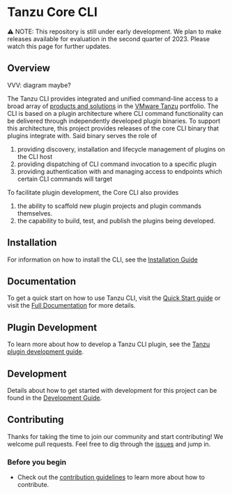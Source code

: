 # Tanzu Core CLI

:warning: NOTE: This repository is still under early development. We plan to
make releases available for evaluation in the second quarter of 2023.  Please
watch this page for further updates.

## Overview

VVV: diagram maybe?

The Tanzu CLI provides integrated and unified command-line access to a broad
array of [products and solutions](https://tanzu.vmware.com/get-started) in the
[VMware Tanzu](https://tanzu.vmware.com/) portfolio.
The CLI is based on a plugin architecture where CLI command functionality can
be delivered through independently developed plugin binaries. To support this
architecture, this project provides releases of the core CLI binary that
plugins integrate with. Said binary serves the role of

1. providing discovery, installation and lifecycle management of plugins on the CLI host
1. providing dispatching of CLI command invocation to a specific plugin
1. providing authentication with and managing access to endpoints which certain CLI commands will target

To facilitate plugin development, the Core CLI also provides

1. the ability to scaffold new plugin projects and plugin commands themselves.
1. the capability to build, test, and publish the plugins being developed.

## Installation

For information on how to install the CLI, see the [Installation Guide](docs/quickstart/install.md)

## Documentation

To get a quick start on how to use Tanzu CLI, visit the
[Quick Start guide](docs/quickstart/quickstart.md) or visit the
[Full Documentation](docs/full/main.md) for more details.

## Plugin Development

To learn more about how to develop a Tanzu CLI plugin, see the
[Tanzu plugin development guide](docs/plugindev/main.md).

## Development

Details about how to get started with development for this project can be found
in the [Development Guide](docs/dev/main.md).

## Contributing

Thanks for taking the time to join our community and start contributing! We
welcome pull requests. Feel free to dig through the
[issues](https://github.com/vmware-tanzu/tanzu-cli/issues) and jump in.

### Before you begin

* Check out the [contribution guidelines](CONTRIBUTING.md) to learn more about how to contribute.
